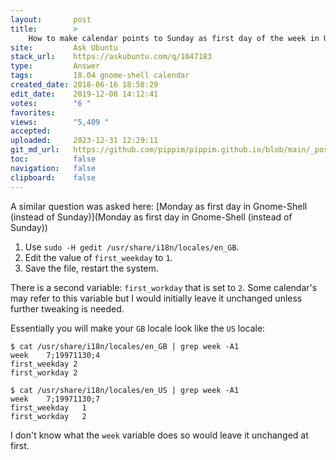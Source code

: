 ```yaml
---
layout:       post
title:        >
    How to make calendar points to Sunday as first day of the week in Ubuntu 18.04
site:         Ask Ubuntu
stack_url:    https://askubuntu.com/q/1047183
type:         Answer
tags:         18.04 gnome-shell calendar
created_date: 2018-06-16 18:58:29
edit_date:    2019-12-08 14:12:41
votes:        "6 "
favorites:    
views:        "5,409 "
accepted:     
uploaded:     2023-12-31 12:29:11
git_md_url:   https://github.com/pippim/pippim.github.io/blob/main/_posts/2018/2018-06-16-How-to-make-calendar-points-to-Sunday-as-first-day-of-the-week-in-Ubuntu-18.04.md
toc:          false
navigation:   false
clipboard:    false
---
```


A similar question was asked here: [Monday as first day in Gnome-Shell (instead of Sunday)](Monday as first day in Gnome-Shell (instead of Sunday))

1.  Use `sudo -H gedit /usr/share/i18n/locales/en_GB`.
2.  Edit the value of `first_weekday` to `1`.
3.  Save the file, restart the system.

There is a second variable: `first_workday` that is set to `2`. Some calendar's may refer to this variable but I would initially leave it unchanged unless further tweaking is needed.

Essentially you will make your `GB` locale look like the `US` locale:

``` 
$ cat /usr/share/i18n/locales/en_GB | grep week -A1
week    7;19971130;4
first_weekday 2
first_workday 2

$ cat /usr/share/i18n/locales/en_US | grep week -A1
week    7;19971130;7
first_weekday	1
first_workday	2
```

I don't know what the `week` variable does so would leave it unchanged at first.
